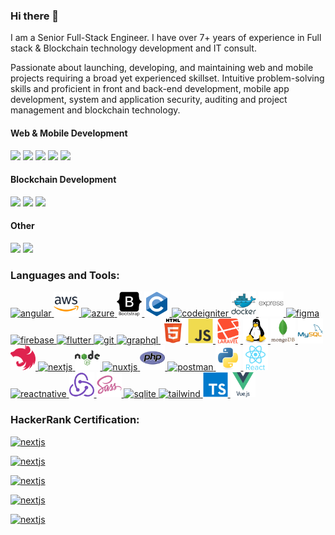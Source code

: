 ### Hi there 👋

I am a Senior Full-Stack Engineer.
I have over 7+ years of experience in Full stack & Blockchain technology development and IT consult.

Passionate about launching, developing, and maintaining web and mobile projects requiring a
broad yet experienced skillset. Intuitive problem-solving skills and proficient in front and
back-end development, mobile app development, system and application security, auditing
and project management and blockchain technology.

#### Web & Mobile Development
![](https://img.shields.io/badge/Framework-React-informational?style=flat&logo=react&logoColor=white&color=3bac3a)
![](https://img.shields.io/badge/Framework-Vue-informational?style=flat&logo=vue.js&logoColor=white&color=3bac3a)
![](https://img.shields.io/badge/Framework-React_Native-informational?style=flat&logo=react&logoColor=white&color=3bac3a)
![](https://img.shields.io/badge/Language-JavaScript-informational?style=flat&logo=javascript&logoColor=white&color=3bac3a)
![](https://img.shields.io/badge/Language-TypeScript-informational?style=flat&logo=typescript&logoColor=white&color=3bac3a)

#### Blockchain Development
![](https://img.shields.io/badge/Network-Ethereum-informational?style=flat&logo=ethereum&logoColor=white&color=3bac3a)
![](https://img.shields.io/badge/Language-Solidity-informational?style=flat&logo=solidity&logoColor=white&color=3bac3a)
![](https://img.shields.io/badge/Token-ERC721-informational?style=flat&logo=erc721&logoColor=white&color=3bac3a)


#### Other
![](https://img.shields.io/badge/CI/CD-Github_Action-informational?style=flat&logo=github&logoColor=white&color=3bac3a)
![](https://img.shields.io/badge/CI/CD-Circle_CI-informational?style=flat&logo=circleci&logoColor=white&color=3bac3a)


<h3 align="left">Languages and Tools:</h3>
<p align="left"> 
  <a href="https://angular.io" target="_blank" rel="noreferrer"> <img src="https://angular.io/assets/images/logos/angular/angular.svg" alt="angular" width="40" height="40"/> </a> 
  <a href="https://aws.amazon.com" target="_blank" rel="noreferrer"> <img src="https://raw.githubusercontent.com/devicons/devicon/master/icons/amazonwebservices/amazonwebservices-original-wordmark.svg" alt="aws" width="40" height="40"/> </a> 
  <a href="https://azure.microsoft.com/en-in/" target="_blank" rel="noreferrer"> <img src="https://www.vectorlogo.zone/logos/microsoft_azure/microsoft_azure-icon.svg" alt="azure" width="40" height="40"/> </a> 
  <a href="https://getbootstrap.com" target="_blank" rel="noreferrer"> <img src="https://raw.githubusercontent.com/devicons/devicon/master/icons/bootstrap/bootstrap-plain-wordmark.svg" alt="bootstrap" width="40" height="40"/> </a> <a href="https://www.cprogramming.com/" target="_blank" rel="noreferrer"> <img src="https://raw.githubusercontent.com/devicons/devicon/master/icons/c/c-original.svg" alt="c" width="40" height="40"/> </a> 
  <a href="https://codeigniter.com" target="_blank" rel="noreferrer"> <img src="https://cdn.worldvectorlogo.com/logos/codeigniter.svg" alt="codeigniter" width="40" height="40"/> </a> 
  <a href="https://www.docker.com/" target="_blank" rel="noreferrer"> <img src="https://raw.githubusercontent.com/devicons/devicon/master/icons/docker/docker-original-wordmark.svg" alt="docker" width="40" height="40"/> </a> 
  <a href="https://expressjs.com" target="_blank" rel="noreferrer"> <img src="https://raw.githubusercontent.com/devicons/devicon/master/icons/express/express-original-wordmark.svg" alt="express" width="40" height="40"/> </a> 
  <a href="https://www.figma.com/" target="_blank" rel="noreferrer"> <img src="https://www.vectorlogo.zone/logos/figma/figma-icon.svg" alt="figma" width="40" height="40"/> </a> 
  <a href="https://firebase.google.com/" target="_blank" rel="noreferrer"> <img src="https://www.vectorlogo.zone/logos/firebase/firebase-icon.svg" alt="firebase" width="40" height="40"/> </a> 
  <a href="https://flutter.dev" target="_blank" rel="noreferrer"> <img src="https://www.vectorlogo.zone/logos/flutterio/flutterio-icon.svg" alt="flutter" width="40" height="40"/> </a> 
  <a href="https://git-scm.com/" target="_blank" rel="noreferrer"> <img src="https://www.vectorlogo.zone/logos/git-scm/git-scm-icon.svg" alt="git" width="40" height="40"/> </a>
  <a href="https://graphql.org" target="_blank" rel="noreferrer"> <img src="https://www.vectorlogo.zone/logos/graphql/graphql-icon.svg" alt="graphql" width="40" height="40"/> </a> 
  <a href="https://www.w3.org/html/" target="_blank" rel="noreferrer"> <img src="https://raw.githubusercontent.com/devicons/devicon/master/icons/html5/html5-original-wordmark.svg" alt="html5" width="40" height="40"/> </a> 
  <a href="https://developer.mozilla.org/en-US/docs/Web/JavaScript" target="_blank" rel="noreferrer"> <img src="https://raw.githubusercontent.com/devicons/devicon/master/icons/javascript/javascript-original.svg" alt="javascript" width="40" height="40"/> </a> 
  <a href="https://laravel.com/" target="_blank" rel="noreferrer"> <img src="https://raw.githubusercontent.com/devicons/devicon/master/icons/laravel/laravel-plain-wordmark.svg" alt="laravel" width="40" height="40"/> 
  </a> <a href="https://www.linux.org/" target="_blank" rel="noreferrer"> <img src="https://raw.githubusercontent.com/devicons/devicon/master/icons/linux/linux-original.svg" alt="linux" width="40" height="40"/> </a> 
  <a href="https://www.mongodb.com/" target="_blank" rel="noreferrer"> <img src="https://raw.githubusercontent.com/devicons/devicon/master/icons/mongodb/mongodb-original-wordmark.svg" alt="mongodb" width="40" height="40"/> </a> 
  <a href="https://www.mysql.com/" target="_blank" rel="noreferrer"> <img src="https://raw.githubusercontent.com/devicons/devicon/master/icons/mysql/mysql-original-wordmark.svg" alt="mysql" width="40" height="40"/> </a> <a href="https://nestjs.com/" target="_blank" rel="noreferrer"> <img src="https://raw.githubusercontent.com/devicons/devicon/master/icons/nestjs/nestjs-plain.svg" alt="nestjs" width="40" height="40"/> </a> 
  <a href="https://nextjs.org/" target="_blank" rel="noreferrer"> <img src="https://cdn.worldvectorlogo.com/logos/nextjs-2.svg" alt="nextjs" width="40" height="40"/> </a>  <a href="https://nodejs.org" target="_blank" rel="noreferrer"> <img src="https://raw.githubusercontent.com/devicons/devicon/master/icons/nodejs/nodejs-original-wordmark.svg" alt="nodejs" width="40" height="40"/> </a> 
  <a href="https://nuxtjs.org/" target="_blank" rel="noreferrer"> <img src="https://www.vectorlogo.zone/logos/nuxtjs/nuxtjs-icon.svg" alt="nuxtjs" width="40" height="40"/> </a>  <a href="https://www.php.net" target="_blank" rel="noreferrer"> <img src="https://raw.githubusercontent.com/devicons/devicon/master/icons/php/php-original.svg" alt="php" width="40" height="40"/> </a>  <a href="https://postman.com" target="_blank" rel="noreferrer"> <img src="https://www.vectorlogo.zone/logos/getpostman/getpostman-icon.svg" alt="postman" width="40" height="40"/> </a> <a href="https://www.python.org" target="_blank" rel="noreferrer"> <img src="https://raw.githubusercontent.com/devicons/devicon/master/icons/python/python-original.svg" alt="python" width="40" height="40"/> </a>  <a href="https://reactjs.org/" target="_blank" rel="noreferrer"> <img src="https://raw.githubusercontent.com/devicons/devicon/master/icons/react/react-original-wordmark.svg" alt="react" width="40" height="40"/> </a> <a href="https://reactnative.dev/" target="_blank" rel="noreferrer"> <img src="https://reactnative.dev/img/header_logo.svg" alt="reactnative" width="40" height="40"/> </a> <a href="https://redux.js.org" target="_blank" rel="noreferrer"> <img src="https://raw.githubusercontent.com/devicons/devicon/master/icons/redux/redux-original.svg" alt="redux" width="40" height="40"/> </a> <a href="https://sass-lang.com" target="_blank" rel="noreferrer"> <img src="https://raw.githubusercontent.com/devicons/devicon/master/icons/sass/sass-original.svg" alt="sass" width="40" height="40"/> </a> <a href="https://www.sqlite.org/" target="_blank" rel="noreferrer"> <img src="https://www.vectorlogo.zone/logos/sqlite/sqlite-icon.svg" alt="sqlite" width="40" height="40"/> </a> <a href="https://tailwindcss.com/" target="_blank" rel="noreferrer"> <img src="https://www.vectorlogo.zone/logos/tailwindcss/tailwindcss-icon.svg" alt="tailwind" width="40" height="40"/> </a>  <a href="https://www.typescriptlang.org/" target="_blank" rel="noreferrer"> <img src="https://raw.githubusercontent.com/devicons/devicon/master/icons/typescript/typescript-original.svg" alt="typescript" width="40" height="40"/> </a> <a href="https://vuejs.org/" target="_blank" rel="noreferrer"> <img src="https://raw.githubusercontent.com/devicons/devicon/master/icons/vuejs/vuejs-original-wordmark.svg" alt="vuejs" width="40" height="40"/> </a> </p>

  <h3 align="left">HackerRank Certification:</h3>
<a href="http://email.postmaster.hackerrankmail.com/c/eJxskcGO3CAQRL-GOVrQbcAcfIhk-Tcs3DQ7yPZ4hPFO8vcRjrKaaHOk61FFNaF3xni4ca-sNNZBi_J27zuLLnY0O8utAQtkjY4xgkG2GiDeUg8SWglSKZQS2mZmKyOGaC2RdFaLVj73o2z-KJybu6eFc_aPZfNpbWjfbmt_L-Up8IeAUcD4er3eqEoIGCs8ZQ4pM5V6LlPJnhaBI-2Pwj-LwOGCCm_P1ReeFDqcoNUKoNUCzB_PKQWBw9t44V8Ch66zc9TkyHVuZuqUUSjJc6A5GGlsh1YrICfA_Jty2dWov8p5XqPAgNwF1JKjii1GqwAcRwzKEhAJMGUXONTqhwBd2-vaX_9_AxpG4lxSTOQLH9fAGYezDl5hJ6vFeJZt2jiks17AgeuDKmmqcOxnJr6E74v6oshvT58-Hhd3zzQdS1rXY3oLv-X-KPzJzcrcBP5EZUQrP77-s_Tf_X8HAAD__zINvi0" 
  target="_blank" rel="noreferrer"> <img 
  src="https://ci3.googleusercontent.com/meips/ADKq_NZQYbGbcaH5M23eCHW3sMuGT6t_GKYQdIB9bxEgdLRHh3pBpbxkrQ4rlCvqPDPbX-IaW_Q-wJbDK2xgUIU8LXZFJl0NKsIyWWkt0g=s0-d-e1-ft#https://hr-assets.s3.amazonaws.com/jobs/css_basic.png" alt="nextjs" width="40" height="40"/> </a>
  
  <a href="http://email.postmaster.hackerrankmail.com/c/eJxskc2u2yAQhZ-GLCOY4XfhRaXIr2HBML6xbMcRxjft21e46lWq2yVzPs7hDLkL1ka4cKectDZAUOFy70ZOUmuPzkOijNl4H6wP6DRLl5S5TB1I0FKhkgGUCVeQKB1bjNKrjGyEls9tr2vcK5frPdLMpcTHvMZpudK2XpbuXutT4A8BvYD-9Xq9UY0Q0Dd4KJynwlTbuQ61RJoF9rQ9Kv-sAm8nVHl9LrHyoDDgANooAG0E2D-ew5QF3t7GM_8SePPepdFQoOBDYvLKKpQUOVPKVlrn0RkFFATYf1NOuxb1VzmOc2T8GChScmCitC5aTDoZF5MPoL1syXUTeGvVdwGmtTetv_n_Bgz0xKVO40Sx8n4OdE5IqGIYo20W_VHXYeU8He0C3rg9qJG2Cft2FOJT-L6oL4ri-ozTx-Pk7oWGfZ6WZR_ewi-l2yt_8nVhvmb-RGWFlh9f_1m77_6_AwAA__9uLr1m" 
  target="_blank" rel="noreferrer"> <img 
  src="https://ci3.googleusercontent.com/meips/ADKq_NbrYTlmEOmpoWkI-YeThLJ7QdTfvtncSTSXo9_AKxiVNkvjNceNp2rVK07qp9rUcnecYKhK0fCge4Bxd-h8-V-BTw=s0-d-e1-ft#https://hrcdn.net/hrc_misc/SQL_int_badge.png" alt="nextjs" width="40" height="40"/> </a>

  <a href="http://email.postmaster.hackerrankmail.com/c/eJxskcGO3CAQRL-GOVrQbcAcfIhk-Tcs3DQ7yPZ4hPFO8vcRjrKaaHOk61FFNaF3xni4ca-sNNZBi_J27zuLLnY0O8utAQtkjY4xgkG2GiDeUg8SWglSKZQS2mZmKyOGaC2RdFaLVj73o2z-KJybu6eFc_aPZfNpbWjfbmt_L-Up8IeAUcD4er3eqEoIGCs8ZQ4pM5V6LlPJnhaBI-2Pwj-LwOGCCm_P1ReeFDqcoNUKoNUCzB_PKQWBw9t44V8Ch66zc9TkyHVuZuqUUSjJc6A5GGlsh1YrICfA_Jty2dWov8p5XqPAgNwF1JKjii1GqwAcRwzKEhAJMGUXONTqhwBd2-vaX_9_AxpG4lxSTOQLH9fAGYezDl5hJ6vFeJZt2jiks17AgeuDKmmqcOxnJr6E74v6oshvT58-Hhd3zzQdS1rXY3oLv-X-KPzJzcrcBP5EZUQrP77-s_Tf_X8HAAD__zINvi0" 
  target="_blank" rel="noreferrer"> <img 
  src="https://ci3.googleusercontent.com/meips/ADKq_NZQYbGbcaH5M23eCHW3sMuGT6t_GKYQdIB9bxEgdLRHh3pBpbxkrQ4rlCvqPDPbX-IaW_Q-wJbDK2xgUIU8LXZFJl0NKsIyWWkt0g=s0-d-e1-ft#https://hr-assets.s3.amazonaws.com/jobs/css_basic.png" alt="nextjs" width="40" height="40"/> </a>

  <a href="http://email.postmaster.hackerrankmail.com/c/eJxskcGO3CAQRL-GOVrQbcAcfIhk-Tcs3DQ7yPZ4hPFO8vcRjrKaaHOk61FFNaF3xni4ca-sNNZBi_J27zuLLnY0O8utAQtkjY4xgkG2GiDeUg8SWglSKZQS2mZmKyOGaC2RdFaLVj73o2z-KJybu6eFc_aPZfNpbWjfbmt_L-Up8IeAUcD4er3eqEoIGCs8ZQ4pM5V6LlPJnhaBI-2Pwj-LwOGCCm_P1ReeFDqcoNUKoNUCzB_PKQWBw9t44V8Ch66zc9TkyHVuZuqUUSjJc6A5GGlsh1YrICfA_Jty2dWov8p5XqPAgNwF1JKjii1GqwAcRwzKEhAJMGUXONTqhwBd2-vaX_9_AxpG4lxSTOQLH9fAGYezDl5hJ6vFeJZt2jiks17AgeuDKmmqcOxnJr6E74v6oshvT58-Hhd3zzQdS1rXY3oLv-X-KPzJzcrcBP5EZUQrP77-s_Tf_X8HAAD__zINvi0" 
  target="_blank" rel="noreferrer"> <img 
  src="https://ci3.googleusercontent.com/meips/ADKq_NZQYbGbcaH5M23eCHW3sMuGT6t_GKYQdIB9bxEgdLRHh3pBpbxkrQ4rlCvqPDPbX-IaW_Q-wJbDK2xgUIU8LXZFJl0NKsIyWWkt0g=s0-d-e1-ft#https://hr-assets.s3.amazonaws.com/jobs/css_basic.png" alt="nextjs" width="40" height="40"/> </a>

  <a href="http://email.postmaster.hackerrankmail.com/c/eJxskcGO3CAQRL-GOVrQbcAcfIhk-Tcs3DQ7yPZ4hPFO8vcRjrKaaHOk61FFNaF3xni4ca-sNNZBi_J27zuLLnY0O8utAQtkjY4xgkG2GiDeUg8SWglSKZQS2mZmKyOGaC2RdFaLVj73o2z-KJybu6eFc_aPZfNpbWjfbmt_L-Up8IeAUcD4er3eqEoIGCs8ZQ4pM5V6LlPJnhaBI-2Pwj-LwOGCCm_P1ReeFDqcoNUKoNUCzB_PKQWBw9t44V8Ch66zc9TkyHVuZuqUUSjJc6A5GGlsh1YrICfA_Jty2dWov8p5XqPAgNwF1JKjii1GqwAcRwzKEhAJMGUXONTqhwBd2-vaX_9_AxpG4lxSTOQLH9fAGYezDl5hJ6vFeJZt2jiks17AgeuDKmmqcOxnJr6E74v6oshvT58-Hhd3zzQdS1rXY3oLv-X-KPzJzcrcBP5EZUQrP77-s_Tf_X8HAAD__zINvi0" 
  target="_blank" rel="noreferrer"> <img 
  src="https://ci3.googleusercontent.com/meips/ADKq_NZQYbGbcaH5M23eCHW3sMuGT6t_GKYQdIB9bxEgdLRHh3pBpbxkrQ4rlCvqPDPbX-IaW_Q-wJbDK2xgUIU8LXZFJl0NKsIyWWkt0g=s0-d-e1-ft#https://hr-assets.s3.amazonaws.com/jobs/css_basic.png" alt="nextjs" width="40" height="40"/> </a>
  
